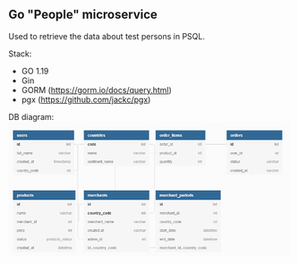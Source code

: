 ## Go "People" microservice

Used to retrieve the data about test persons in PSQL.

Stack:
- GO 1.19
- Gin
- GORM (https://gorm.io/docs/query.html)
- pgx (https://github.com/jackc/pgx)

DB diagram:
![img.png](img.png)